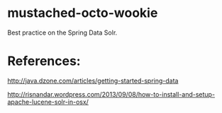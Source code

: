 mustached-octo-wookie
=====================

Best practice on the Spring Data Solr.

References:
=====================

http://java.dzone.com/articles/getting-started-spring-data

http://risnandar.wordpress.com/2013/09/08/how-to-install-and-setup-apache-lucene-solr-in-osx/
